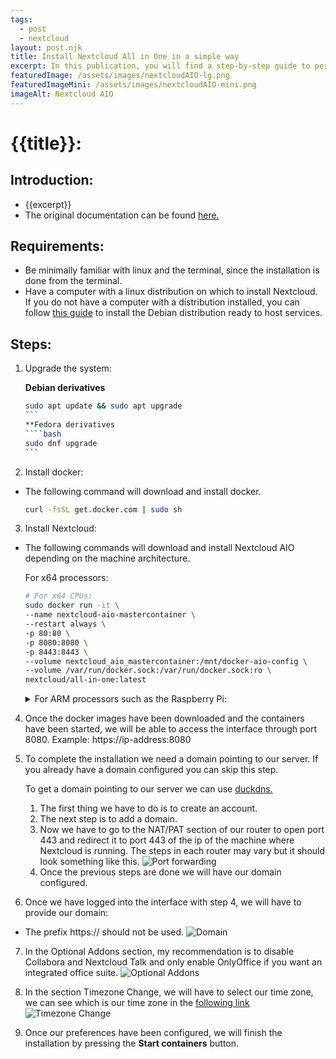 ```yaml
---
tags:
  - post
  - nextcloud
layout: post.njk
title: Install Nextcloud All in One in a simple way
excerpt: In this publication, you will find a step-by-step guide to perform a Nextcloud All in One installation.
featuredImage: /assets/images/nextcloudAIO-lg.png
featuredImageMini: /assets/images/nextcloudAIO-mini.png
imageAlt: Nextcloud AIO
---
```


# {{title}}:
## Introduction:
- {{excerpt}}
- The original documentation can be found [here.](https://github.com/nextcloud/all-in-one)

## Requirements:

- Be minimally familiar with linux and the terminal, since the installation is done from the terminal.
- Have a computer with a linux distribution on which to install Nextcloud. If you do not have a computer with a distribution installed, you can follow [this guide](/blog/posts/2022-08-15-install-debian11/) to install the Debian distribution ready to host services.


## Steps:
1. Upgrade the system:

    **Debian derivatives**
    ````bash
    sudo apt update && sudo apt upgrade
    ```
	**Fedora derivatives
	````bash
	sudo dnf upgrade
	```

2. Install docker:

- The following command will download and install docker.

	```bash
	curl -fsSL get.docker.com | sudo sh
	```

3. Install Nextcloud:

- The following commands will download and install Nextcloud AIO depending on the machine architecture.

	For x64 processors:
    ```bash
	# For x64 CPUs:
	sudo docker run -it \
	--name nextcloud-aio-mastercontainer \
	--restart always \
	-p 80:80 \
	-p 8080:8080 \
	-p 8443:8443 \
	--volume nextcloud_aio_mastercontainer:/mnt/docker-aio-config \
	--volume /var/run/docker.sock:/var/run/docker.sock:ro \
	nextcloud/all-in-one:latest
	```
    <details>
	<summary>For ARM processors such as the Raspberry Pi:</summary>

	```bash
	# For arm64 CPUs:
	sudo docker run -it \
	--name nextcloud-aio-mastercontainer \
	--restart always \
	-p 80:80 \
	-p 8080:8080 \
	-p 8443:8443 \
	--volume nextcloud_aio_mastercontainer:/mnt/docker-aio-config \
	--volume /var/run/docker.sock:/var/run/docker.sock:ro \
	nextcloud/all-in-one:latest-arm64
	```
	</details>

4. Once the docker images have been downloaded and the containers have been started, we will be able to access the interface through port 8080. Example: https://ip-address:8080

5. To complete the installation we need a domain pointing to our server. If you already have a domain configured you can skip this step.

	To get a domain pointing to our server we can use [duckdns.](https://www.duckdns.org/)
	1. The first thing we have to do is to create an account.
	2. The next step is to add a domain.
	3. Now we have to go to the NAT/PAT section of our router to open port 443 and redirect it to port 443 of the ip of the machine where Nextcloud is running. The steps in each router may vary but it should look something like this.
	![Port forwarding](/assets/images/port-forwarding.png)
	4. Once the previous steps are done we will have our domain configured.

6. Once we have logged into the interface with step 4, we will have to provide our domain:

- The prefix https:// should not be used.
![Domain](/assets/images/domain.png)

7. In the Optional Addons section, my recommendation is to disable Collabora and Nextcloud Talk and only enable OnlyOffice if you want an integrated office suite.
![Optional Addons](/assets/images/Optional-Addons.png)

8. In the section Timezone Change, we will have to select our time zone, we can see which is our time zone in the [following link](https://en.wikipedia.org/wiki/List_of_tz_database_time_zones#List)
![Timezone Change](/assets/images/Timezone.png)

9. Once our preferences have been configured, we will finish the installation by pressing the **Start containers** button.
